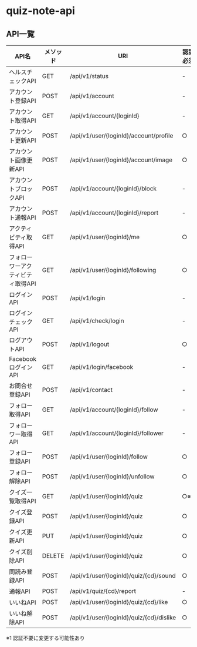 # quiz-note-api

## API一覧

| API名 | メソッド | URI | 認証必須 |
----|----|----|----
| ヘルスチェックAPI						| GET		| /api/v1/status							| - |
| アカウント登録API						| POST		| /api/v1/account							| - |
| アカウント取得API						| GET		| /api/v1/account/{loginId}					| - |
| アカウント更新API						| POST		| /api/v1/user/{loginId}/account/profile	| ○ |
| アカウント画像更新API					| POST		| /api/v1/user/{loginId}/account/image		| ○ |
| アカウントブロックAPI					| POST		| /api/v1/account/{loginId}/block			| - |
| アカウント通報API						| POST		| /api/v1/account/{loginId}/report			| - |
| アクティビティ取得API					| GET		| /api/v1/user/{loginId}/me					| ○ |
| フォローワーアクティビティ取得API		| GET		| /api/v1/user/{loginId}/following			| ○ |
| ログインAPI							| POST		| /api/v1/login								| - |
| ログインチェックAPI					| GET		| /api/v1/check/login						| - |
| ログアウトAPI							| POST		| /api/v1/logout							| ○ |
| FacebookログインAPI					| GET		| /api/v1/login/facebook					| - |
| お問合せ登録API						| POST		| /api/v1/contact							| - |
| フォロー取得API						| GET		| /api/v1/account/{loginId}/follow			| - |
| フォローワー取得API					| GET		| /api/v1/account/{loginId}/follower		| - |
| フォロー登録API						| POST		| /api/v1/user/{loginId}/follow				| ○ |
| フォロー解除API						| POST		| /api/v1/user/{loginId}/unfollow			| ○ |
| クイズ一覧取得API						| GET		| /api/v1/user/{loginId}/quiz				| ○※1 |
| クイズ登録API							| POST		| /api/v1/user/{loginId}/quiz				| ○ |
| クイズ更新API							| PUT		| /api/v1/user/{loginId}/quiz				| ○ |
| クイズ削除API							| DELETE	| /api/v1/user/{loginId}/quiz				| ○ |
| 問読み登録API							| POST		| /api/v1/user/{loginId}/quiz/{cd}/sound	| ○ |
| 通報API								| POST		| /api/v1/quiz/{cd}/report					| - |
| いいねAPI								| POST		| /api/v1/user/{loginId}/quiz/{cd}/like		| ○ |
| いいね解除API							| POST		| /api/v1/user/{loginId}/quiz/{cd}/dislike	| ○ |

※1 認証不要に変更する可能性あり
